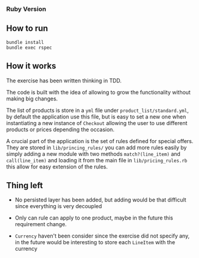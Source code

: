 ### Ruby Version

## How to run

```
bundle install
bundle exec rspec
```

## How it works

The exercise has been written thinking in TDD.

The code is built with the idea of allowing to grow the functionality without making big changes.

The list of products is store in a `yml` file under `product_list/standard.yml`, by default the application use this file, but is easy to set a new one when instantiating a new instance of `Checkout` allowing the user to use different products or prices depending the occasion.

A crucial part of the application is the set of rules defined for special offers. They are stored in `lib/princing_rules/` you can add more rules easily by simply adding a new module with two methods `match?(line_item)` and `call(line_item)` and loading it from the main file in `lib/pricing_rules.rb` this allow for easy extension of the rules.

## Thing left

- No persisted layer has been added, but adding would be that difficult since everything is very decoupled

- Only can rule can apply to one product, maybe in the future this requirement change.

- `Currency` haven't been consider since the exercise did not specify any, in the future would be interesting to store each `LineItem` with the currency
